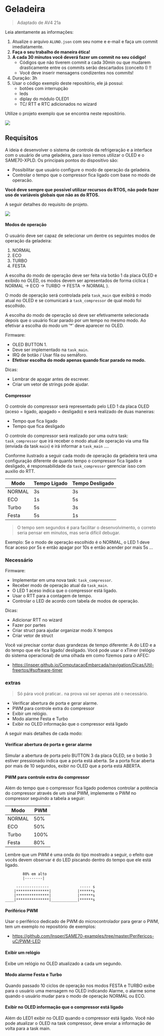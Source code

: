 # Geladeira

> Adaptado de AV4 21a

Leia atentamente as informações:

1. Atualize o arquivo `ALUNO.json` com seu nome e e-mail e faça um commit imediatamente.
1. **Faça o seu trabalho de maneira ética!**
1. **A cada 30 minutos você deverá fazer um commit no seu código!**
   - Códigos que não tiverem commit a cada 30min ou que mudarem drasticamente entre os commits serão descartados (conceito I) !!
   - Você deve inserir mensagens condizentes nos commits!
1. Duração: 3h
1. Usar o código exemplo deste repositório, ele já possui:
   - botões com interrupção
   - leds
   - diplay do módulo OLED1
   - TC/ RTT e RTC adicionados no wizard

Utilize o projeto exemplo que se encontra neste repositório.

![](geladeira2.png)

## Requisitos

A ideia é desenvolver o sistema de controle da refrigeração e a interface com o usuário de uma geladeira, para isso iremos utilizar o OLED e o SAME70-XPLD. Os principais pontos do dispositivo são:

- Possibilitar que usuário configure o modo de operação da geladeira.
- Controlar o tempo que o compressor fica ligado com base no modo de operacão.

**Você deve sempre que possível utilizar recursos do RTOS, não pode fazer uso de variáveis globais que não as do RTOS.**

A seguir detalhes do requisito de projeto.

![](diagrama.png)

#### Modos de operação

O usuário deve ser capaz de selecionar um dentre os seguintes modos de operação da geladeira:

1. NORMAL
1. ECO
1. TURBO
1. FESTA

A escolha do modo de operação deve ser feita via botão 1 da placa OLED e exibido no OLED, os modos devem ser apresentados de forma cíclica ( NORMAL -> ECO -> TURBO -> FESTA -> NORMAL ).

O modo de operação será controlada pela `task_main` que exibirá o modo atual no OLED e se comunicará a `task_compressor` de qual modo foi escolhido.

A escolha do modo de operação só deve ser efetivamente selecionada depois que o usuário ficar parado por um tempo no mesmo modo. Ao efetivar a escolha do modo um '\*' deve aparecer no OLED.

Firmware:

- OLED BUTTON 1.
- Deve ser implementado na `task_main`.
- IRQ de botão / Usar fila ou semáforo.
- **Efetivar escolha do modo apenas quando ficar parado no modo.**

Dicas:

- Lembrar de apagar antes de escrever.
- Criar um vetor de strings pode ajudar.

#### Compressor

O controle do compressor será representado pelo LED 1 da placa OLED (aceso = ligado, apagado = desligado) e será realizado de duas maneiras:

- Tempo que fica ligado
- Tempo que fica desligado

O controle do compressor será realizado por uma outra task: `task_compressor` que irá receber o modo atual de operação via uma fila (enviada da task `main`) e irá informar a `task_main` ....

Conforme ilustrado a seguir cada modo de operação da geladeira terá uma configuração diferente de quanto tempo o compressor fica ligado e desligado, é responsabilidade da `task_compressor` gerenciar isso com auxilio do RTT.

| Modo   | Tempo Ligado | Tempo Desligado |
| ------ | ------------ | --------------- |
| NORMAL | 3s           | 3s              |
| ECO    | 1s           | 5s              |
| Turbo  | 5s           | 3s              |
| Festa  | 5s           | 1s              |

> O tempo sem segundos é para facilitar o desenvolvimento, o correto seria pensar em minutos, mas seria difícil debugar.

Exemplo: Se o modo de operação escolhido é o NORMAL, o LED 1 deve ficar aceso por 5s e então apagar por 10s e então acender por mais 5s ...

### Necessário

Firmware:

- Implementar em uma nova task: `task_compressor`.
- Receber modo de operação atual da `task_main`.
- O LED 1 aceso indica que o compressor está ligado.
- Usar o RTT para a contagem de tempo.
- Controlar o LED de acordo com tabela de modos de operação.

Dicas:

- Adicionar RTT no wizard
- Fazer por partes
- Criar struct para ajudar organizar modo X tempos
- Criar vetor de struct

Você vai precisar contar duas grandezas de tempo diferente: A do LED e a do tempo que ele fica ligado/ desligado. Você pode usar o xTimer (relógio do sistema operacional) de uma olhada em como fizemos para o AFEC:

- https://insper.github.io/ComputacaoEmbarcada/navigation/Dicas/Util-freertos/#software-timer

### extras

> Só pára você praticar.. na prova vai ser apenas até o necessário.

- Verificar abertura de porta e gerar alarme.
- PWM para controle extra do compressor
- Exibir um relógio.
- Modo alarme Festa e Turbo
- Exibir no OLED informação que o compressor está ligado

A seguir mais detalhes de cada modo:

#### Verificar abertura de porta e gerar alarme

Simular a abertura de porta pelo BUTTON 3 da placa OLED, se o botão 3 estiver pressionado indica que a porta está aberta. Se a porta ficar aberta por mais de 10 segundos, exibir no OLED que a porta está ABERTA.

#### PWM para controle extra do compressor

Além do tempo que o compressor fica ligado podemos controlar a potência do compressor através de um sinal PWM, implemente o PWM no compressor seguindo a tabela a seguir:

| Modo   | PWM  |
| ------ | ---- |
| NORMAL | 50%  |
| ECO    | 50%  |
| Turbo  | 100% |
| Festa  | 80%  |

Lembre que um PWM é uma onda do tipo mostrado a seguir, o efeito que vocês devem observar é do LED piscando dentro do tempo que ele está ligado.

```
        80% em alto
        |--------|

     ---------------              ----- s
    |***************|            |******s
    |***************|            |******s
____|***************|____________|******s
```

#### Periférico PWM

Usar o periférico dedicado de PWM do microcontrolador para gerar o PWM, tem um exemplo no repositório de exemplos:

- https://github.com/Insper/SAME70-examples/tree/master/Perifericos-uC/PWM-LED

#### Exibir um relógio

Exibe um relógio no OLED atualizado a cada um segundo.

#### Modo alarme Festa e Turbo

Quando passado 10 ciclos de operação nos modos FESTA e TURBO exibe para
o usuário uma mensagem no OLED indicando Alarme, o alarme some quando o
usuário mudar para o modo de operação NORMAL ou ECO.

#### Exibir no OLED informação que o compressor está ligado

Além do LED1 exibir no OLED quando o compressor está ligado. Você não pode atualizar o OLED na task compressor, deve enviar a informação de volta para a task main.
